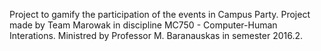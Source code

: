 Project to gamify the participation of the events in Campus Party.
Project made by Team Marowak in discipline MC750 - Computer-Human Interations.
Ministred by Professor M. Baranauskas in semester 2016.2.